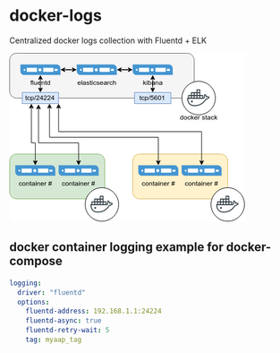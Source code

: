 # docker-logs
Centralized docker logs collection with Fluentd + ELK

![flow](/fluentd+elk.drawio.png)

## docker container logging example for docker-compose
```yaml
logging:
  driver: "fluentd"
  options:
    fluentd-address: 192.168.1.1:24224
    fluentd-async: true
    fluentd-retry-wait: 5
    tag: myaap_tag
```
